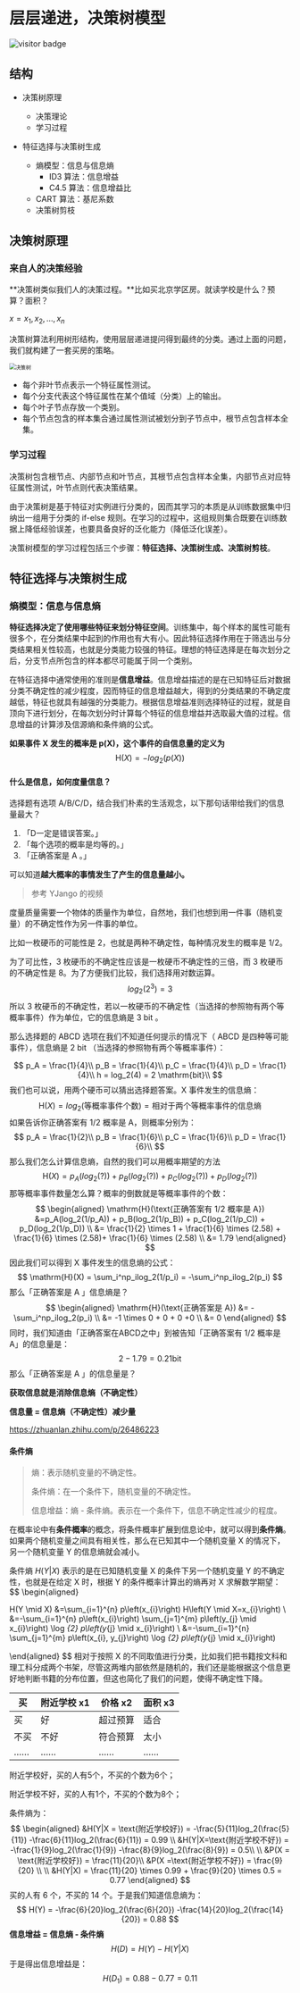 #  层层递进，决策树模型

![visitor badge](https://visitor-badge.glitch.me/badge?page_id=xrandx.Dating-with-Machine-Learning)

## 结构

- 决策树原理
  - 决策理论
  - 学习过程
  
- 特征选择与决策树生成
  - 熵模型：信息与信息熵
    - ID3 算法：信息增益
    - C4.5 算法：信息增益比
  - CART 算法：基尼系数
  - 决策树剪枝

## 决策树原理

### 来自人的决策经验

**决策树类似我们人的决策过程。**比如买北京学区房。就读学校是什么？预算？面积？

$x = {x_1, x_2, \dots,x_n}$

决策树算法利用树形结构，使用层层递进提问得到最终的分类。通过上面的问题，我们就构建了一套买房的策略。

<img src="img/20210328170928.svg" alt="决策树" style="zoom: 67%;" />

* 每个非叶节点表示一个特征属性测试。
* 每个分支代表这个特征属性在某个值域（分类）上的输出。
* 每个叶子节点存放一个类别。
* 每个节点包含的样本集合通过属性测试被划分到子节点中，根节点包含样本全集。

### 学习过程

决策树包含根节点、内部节点和叶节点，其根节点包含样本全集，内部节点对应特征属性测试，叶节点则代表决策结果。

由于决策树是基于特征对实例进行分类的，因而其学习的本质是从训练数据集中归纳出一组用于分类的 if-else 规则。在学习的过程中，这组规则集合既要在训练数据上降低经验误差，也要具备良好的泛化能力（降低泛化误差）。

决策树模型的学习过程包括三个步骤：**特征选择、决策树生成、决策树剪枝**。

## 特征选择与决策树生成

### 熵模型：信息与信息熵

**特征选择决定了使用哪些特征来划分特征空间**。训练集中，每个样本的属性可能有很多个，在分类结果中起到的作用也有大有小。因此特征选择作用在于筛选出与分类结果相关性较高，也就是分类能力较强的特征。理想的特征选择是在每次划分之后，分支节点所包含的样本都尽可能属于同一个类别。

在特征选择中通常使用的准则是**信息增益**。信息增益描述的是在已知特征后对数据分类不确定性的减少程度，因而特征的信息增益越大，得到的分类结果的不确定度越低，特征也就具有越强的分类能力。根据信息增益准则选择特征的过程，就是自顶向下进行划分，在每次划分时计算每个特征的信息增益并选取最大值的过程。信息增益的计算涉及信源熵和条件熵的公式。

**如果事件 X 发生的概率是 p(X)，这个事件的自信息量的定义为**
$$
\mathrm{H}(X) = -log_2(p(X))
$$

#### 什么是信息，如何度量信息？

选择题有选项 A/B/C/D，结合我们朴素的生活观念，以下那句话带给我们的信息量最大？

1. 「D一定是错误答案。」
2. 「每个选项的概率是均等的。」
3. 「正确答案是 A  。」

可以知道**越大概率的事情发生了产生的信息量越小。**

> 参考 YJango 的视频

度量质量需要一个物体的质量作为单位，自然地，我们也想到用一件事（随机变量）的不确定性作为另一件事的单位。

比如一枚硬币的可能性是 2，也就是两种不确定性，每种情况发生的概率是 1/2。

为了可比性，3 枚硬币的不确定性应该是一枚硬币不确定性的三倍，而 3 枚硬币的不确定性是 8。为了方便我们比较，我们选择用对数运算。
$$
log_2(2^3) = 3
$$
所以 3 枚硬币的不确定性，若以一枚硬币的不确定性（当选择的参照物有两个等概率事件）作为单位，它的信息熵是 3 bit 。

那么选择题的 ABCD 选项在我们不知道任何提示的情况下（ ABCD 是四种等可能事件），信息熵是 2 bit （当选择的参照物有两个等概率事件）：


$$
p_A = \frac{1}{4}\\
p_B = \frac{1}{4}\\
p_C = \frac{1}{4}\\
p_D = \frac{1}{4}\\
h = log_2(4) = 2 \mathrm{bit}\\
$$
我们也可以说，用两个硬币可以猜出选择题答案。X 事件发生的信息熵：
$$
\mathrm{H}(X) = log_2(\text{等概率事件个数}) = \text{相对于两个等概率事件的信息熵}
$$
如果告诉你正确答案有 1/2 概率是 A，则概率分别为：
$$
p_A = \frac{1}{2}\\
p_B = \frac{1}{6}\\
p_C = \frac{1}{6}\\
p_D = \frac{1}{6}\\
$$
那么我们怎么计算信息熵，自然的我们可以用概率期望的方法
$$
\mathrm{H}(X) = p_A(log_2(?)) + p_B(log_2(?)) + p_C(log_2(?)) + p_D(log_2(?))
$$
那等概率事件数量怎么算？概率的倒数就是等概率事件的个数：
$$
\begin{aligned}
\mathrm{H}(\text{正确答案有 1/2 概率是 A}) &=p_A(log_2(1/p_A)) + p_B(log_2(1/p_B)) + p_C(log_2(1/p_C)) + p_D(log_2(1/p_D)) \\
&= \frac{1}{2} \times 1 + \frac{1}{6} \times (2.58) + \frac{1}{6} \times (2.58)+ \frac{1}{6} \times (2.58) \\
&= 1.79
\end{aligned}
$$
因此我们可以得到 X 事件发生的信息熵的公式：
$$
\mathrm{H}(X) = \sum_i^np_ilog_2(1/p_i) = -\sum_i^np_ilog_2(p_i)
$$
那么「正确答案是 A 」信息熵是？
$$
\begin{aligned}
\mathrm{H}(\text{正确答案是 A}) &= -\sum_i^np_ilog_2(p_i) \\
&= -1 \times 0 + 0 + 0 +0 \\
&= 0
\end{aligned}
$$
同时，我们知道由「正确答案在ABCD之中」到被告知「正确答案有 1/2 概率是 A」的信息量是：
$$
2 - 1.79 = 0.21 \mathrm{bit}
$$
那么「正确答案是 A 」的信息量是？

**获取信息就是消除信息熵（不确定性）**

**信息量 = 信息熵（不确定性）减少量**

https://zhuanlan.zhihu.com/p/26486223

#### 条件熵

> 熵：表示随机变量的不确定性。
>
> 条件熵：在一个条件下，随机变量的不确定性。
>
> 信息增益：熵 - 条件熵。表示在一个条件下，信息不确定性减少的程度。

在概率论中有**条件概率**的概念，将条件概率扩展到信息论中，就可以得到**条件熵**。如果两个随机变量之间具有相关性，那么在已知其中一个随机变量 X 的情况下，另一个随机变量 Y 的信息熵就会减小。

条件熵 $H(Y|X)$ 表示的是在已知随机变量 X 的条件下另一个随机变量 Y 的不确定性，也就是在给定 X 时，根据 Y 的条件概率计算出的熵再对 X 求解数学期望：
$$
\begin{aligned}

H(Y \mid X) 
&=\sum_{i=1}^{n} p\left(x_{i}\right) H\left(Y \mid X=x_{i}\right) \\
&=-\sum_{i=1}^{n} p\left(x_{i}\right) \sum_{j=1}^{m} p\left(y_{j} \mid x_{i}\right) \log _{2} p\left(y_{j} \mid x_{i}\right) \\
&=-\sum_{i=1}^{n} \sum_{j=1}^{m} p\left(x_{i}, y_{j}\right) \log _{2} p\left(y_{j} \mid x_{i}\right)

\end{aligned}
$$
相对于按照 X 的不同取值进行分类，比如我们把书籍按文科和理工科分成两个书架，尽管这两堆内部依然是随机的，我们还是能根据这个信息更好地判断书籍的分布位置，但这也简化了我们的问题，使得不确定性下降。

| 买   | 附近学校 x1 | 价格 x2  | 面积 x3 |
| ---- | ----------- | -------- | ------- |
| 买   | 好          | 超过预算 | 适合    |
| 不买 | 不好        | 符合预算 | 太小    |
| ……   | ……          | ……       | ……      |

附近学校好，买的人有5个，不买的个数为6个；

附近学校不好，买的人有1个，不买的个数为8个；

条件熵为：
$$
\begin{aligned}
&H(Y|X = \text{附近学校好}) = -\frac{5}{11}log_2(\frac{5}{11}) -\frac{6}{11}log_2(\frac{6}{11}) = 0.99 
\\
&H(Y|X=\text{附近学校不好}) =  -\frac{1}{9}log_2(\frac{1}{9}) -\frac{8}{9}log_2(\frac{8}{9}) = 0.5\\
\\
&P(X = \text{附近学校好}) =   \frac{11}{20}\\
&P(X =\text{附近学校不好}) = \frac{9}{20}
\\ \\
&H(Y|X) =   \frac{11}{20} \times  0.99  +  \frac{9}{20} \times 0.5 = 0.77
\end{aligned}
$$
买的人有 6 个，不买的 14 个。于是我们知道信息熵为：
$$
H(Y) = -\frac{6}{20}log_2(\frac{6}{20}) -\frac{14}{20}log_2(\frac{14}{20}) = 0.88
$$
**信息增益 = 信息熵 - 条件熵** 
$$
H(D) = H(Y) - H(Y|X)
$$
于是得出信息增益是：
$$
H(D_1) = 0.88 - 0.77 = 0.11
$$

